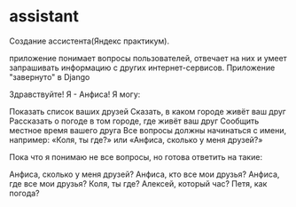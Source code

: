 # assistant

Создание ассистента(Яндекс практикум).

приложение понимает вопросы пользователей, 
отвечает на них и умеет запрашивать информацию с других интернет-сервисов.
Приложение "завернуто" в Django


Здравствуйте! Я - Анфиса!
Я могу:

Показать список ваших друзей
Сказать, в каком городе живёт ваш друг
Рассказать о погоде в том городе, где живёт ваш друг
Сообщить местное время вашего друга
Все вопросы должны начинаться с имени, например: «Коля, ты где?» или «Анфиса, сколько у меня друзей?»

Пока что я понимаю не все вопросы, но готова ответить на такие:

Анфиса, сколько у меня друзей?
Анфиса, кто все мои друзья?
Анфиса, где все мои друзья?
Коля, ты где?
Алексей, который час?
Петя, как погода?
